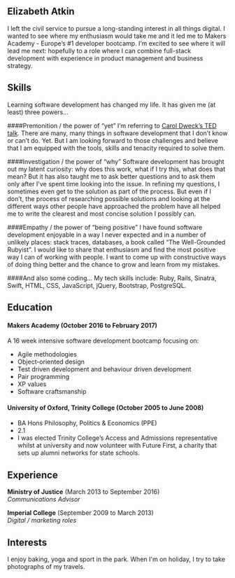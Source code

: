 ## Elizabeth Atkin

I left the civil service to pursue a long-standing interest in all things digital. I wanted to see where my enthusiasm would take me and it led me to Makers Academy - Europe’s \#1 developer bootcamp. I’m excited to see where it will lead me next: hopefully to a role where I can combine full-stack development with experience in product management and business strategy.

## Skills

Learning software development has changed my life. It has given me (at least) three powers...

####Premonition / the power of “yet”
I’m referring to [Carol Dweck’s TED talk](https://www.ted.com/talks/carol_dweck_the_power_of_believing_that_you_can_improve). There are many, many things in software development that I don’t know or can’t do. Yet. But I am looking forward to those challenges and believe that I am equipped with the tools, skills and tenacity required to solve them.

####Investigation / the power of “why”
Software development has brought out my latent curiosity: why does this work, what if I try this, what does that mean? But it has also taught me to ask better questions and to ask them only after I've spent time looking into the issue. In refining my questions, I sometimes even get to the solution as part of the process. But even if I don’t, the process of researching possible solutions and looking at the different ways other people have approached the problem have all helped me to write the clearest and most concise solution I possibly can.

####Empathy / the power of “being positive”
I have found software development enjoyable in a way I never expected and in a number of unlikely places: stack traces, databases, a book called “The Well-Grounded Rubyist”. I would like to share that enthusiasm and find the most positive way I can of working with people. I want to come up with constructive ways of doing thing better and the chance to grow and learn from my mistakes.

####And also some coding...
My tech skills include: Ruby, Rails, Sinatra, Swift, HTML, CSS, JavaScript, jQuery, Bootstrap, PostgreSQL.

## Education

#### Makers Academy (October 2016 to February 2017)

A 16 week intensive software development bootcamp focusing on:
- Agile methodologies
- Object-oriented design
- Test driven development and behaviour driven development
- Pair programming
- XP values
- Software craftsmanship

#### University of Oxford, Trinity College (October 2005 to June 2008)

- BA Hons Philosophy, Politics & Economics (PPE)
- 2.1
- I was elected Trinity College’s Access and Admissions representative whilst at university and now volunteer with Future First, a charity that sets up alumni networks for state schools.

## Experience

**Ministry of Justice** (March 2013 to September 2016)    
*Communications Advisor*

**Imperial College** (September 2009 to March 2013)   
*Digital / marketing roles*  

## Interests
I enjoy baking, yoga and sport in the park. When I'm on holiday, I try to take photographs of my travels.
